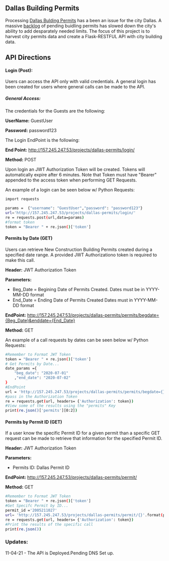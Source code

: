 ## **Dallas Building Permits**
Processing [Dallas Bulding Permits](https://developdallas.dallascityhall.com/) has a been an issue for the city Dallas. A massive [backlog](https://www.dallasobserver.com/news/dallas-permit-process-delays-11968181) of pending buidling permits has slowed down the city's ability to add desparately needed limits. The focus of this project is to harvest city permits data and create a Flask-RESTFUL API with city building data. 

## **API Directions**
#### Login (Post): 
Users can access the API only with valid credentials. A general login has been created for users where general calls can be made to the API.
##### **General Access:** 
The credentials for the Guests are the following:
 
 **UserName:** GuestUser
 
 **Password:** password123

The Login EndPoint is the following:
 
 **End Point:** http://157.245.247.53/projects/dallas-permits/login/ 

**Method:** POST

Upon login an JWT Authorization Token will be created. Tokens will automatically expire after 6 minutes. Note that Token must have "Bearer" appended to the access token when performing GET Requests. 

An example of a login can be seen below w/ Python Requests:
```sh
import requests

params =  {"username": "GuestUser","password": "password123"}
url='http://157.245.247.53/projects/dallas-permits/login/'
re = requests.post(url,data=params)
#format token
token = "Bearer " + re.json()['token']
```

#### **Permits by Date (GET)**

Users can retrieve New Construction Building Permits created during a specified date range. A provided JWT Authorizationo token is required to make this call. 

**Header:** JWT Authorization Token

**Parameters:**
- Beg_Date = Begining Date of Permits Created. Dates must be in YYYY-MM-DD format
- End_Date = Ending Date of Permits Created Dates must in YYYY-MM-DD format

**EndPoint:** http://157.245.247.53/projects/dallas-permits/permits/begdate={Beg_Date}&enddate={End_Date}

**Method:** GET

An example of a call requests by dates can be seen below w/ Python Requests:

```sh
#Remember to Format JWT Token
token = "Bearer " + re.json()['token']
# Get Permits by Date...
date_params ={
    "beg_date": "2020-07-01"
    ,"end_date": "2020-07-02"
}
#EndPoint
url = 'http://157.245.247.53/projects/dallas-permits/permits/begdate={}&enddate={}'.format(date_params['beg_date'],date_params['end_date'])
#pass in the Authorization Token
re = requests.get(url, headers= {'Authorization': token})
#View some of the results using the "permits" Key
print(re.json()['permits'][0:2])
```

#### **Permits by Permit ID (GET)**
If a user know the specific Permit ID for a given permit than a specific GET request can be made to retrieve that information for the specified Permit ID.

**Header:** JWT Authorization Token

**Parameters:**
- Permits ID: Dallas Permit ID

**EndPoint:** http://157.245.247.53/projects/dallas-permits/permit/

**Method:** GET

```sh
#Remember to Format JWT Token
token = "Bearer " + re.json()['token']
#Get Specifc Permit by ID... 
permit_id ='2005211027'
url= 'http://157.245.247.53/projects/dallas-permits/permit/{}'.format(permit_id)
re = requests.get(url, headers= {'Authorization': token})
#Print the results of the specific call
print(re.json())
```


### Updates:
11-04-21 - The API is Deployed.Pending DNS Set up. 
